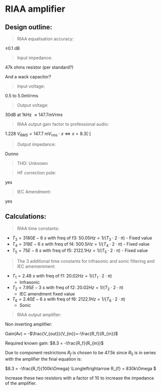 # RIAA amplifier

## Design outline:

> RIAA equalisation accuracy:

$\pm 0.1$ dB

> Input impedance:

47k ohms resistor (per standard?)

And a wack capacitor?

> Input voltage:

0.5 to 5.0mVrms

> Output voltage:

30dB at 1kHz $\approx 147.7mVrms$

> RIAA output gain factor to professional audio:

$1.228\:V_{RMS} = 147.7\:mV_{rms}\cdot x \Longleftrightarrow x = 8.3 [\cdot]$

> Output impedance:

Dunno

> THD: Unknown

> HF correction pole:

yes

> IEC Amendment:

yes

## Calculations:

>RIAA time constants:

* $T_3 = 3180E-6\:s$ with freq of f3: $50.05Hz = 1/(T_3 \cdot 2 \cdot \pi)$ - Fixed value
* $T_4 = 318E-6\:s$ with freq of f4: $500.5Hz = 1/(T_4 \cdot 2 \cdot \pi)$ - Fixed value
* $T_5 = 75E-6\:s$ with freq of f5: $2122.1Hz = 1/(T_5 \cdot 2 \cdot \pi)$ - Fixed value

>The 3 additional time constants for infrasonic and sonic filtering and IEC amementment:

* $T_1 = 2.48\:s$ with freq of f1: $20.02Hz = 1/(T_1 \cdot 2 \cdot \pi)$
    * Infrasonic
* $T_2 = 7.95E-3\:s$ with freq of f2: $20.02Hz = 1/(T_2 \cdot 2 \cdot \pi)$
    * IEC amendment fixed value
* $T_6 = 2.40E-6\:s$ with freq of f6: $2122.1Hz = 1/(T_6 \cdot 2 \cdot \pi)$
    * Sonic

> RIAA output amplifier:

Non inverting amplifier:

Gain(Av) = -$\frac{V_{out}}{V_{in}}=-\frac{R_f}{R_{in}}$

Required known gain: $8.3 = -\frac{R_f}{R_{in}}$

Due to component restrictions $R_f$ is chosen to be 47.5k since $R_5$ is in series with the amplifier the final equation is:

$8.3 = -\frac{R_f}{100k\Omega} \Longleftrightarrow R_{f} = 830k\Omega $


Increase these two resistors with a factor of 10 to increase the impedance of the amplifier.